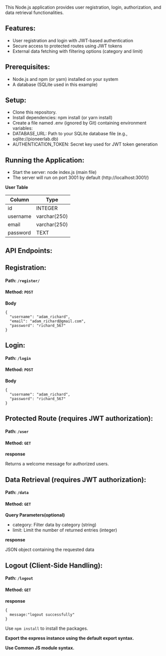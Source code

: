 
This Node.js application provides user registration, login, authorization, and data retrieval functionalities.

## Features:

- User registration and login with JWT-based authentication
- Secure access to protected routes using JWT tokens
- External data fetching with filtering options (category and limit)

## Prerequisites:

- Node.js and npm (or yarn) installed on your system
- A database (SQLite used in this example)

## Setup:

- Clone this repository.
- Install dependencies: npm install (or yarn install)
- Create a file named .env (ignored by Git) containing environment variables:
- DATABASE_URL: Path to your SQLite database file (e.g., sqlite://pioneerlab.db)
- AUTHENTICATION_TOKEN: Secret key used for JWT token generation

## Running the Application:

- Start the server: node index.js (main file)
- The server will run on port 3001 by default (http://localhost:3001/)

**User Table**

| Column   | Type         |
| -------- | ------------ |
| id       | INTEGER      |
| username | varchar(250) |
| email    | varchar(250) |
| password | TEXT         |

## API Endpoints:

<Section id="section1" >

# Registration:

#### Path: `/register/`

#### Method: `POST`

**Body**

```
{
  "username": "adam_richard",
  "email": "adam_richard@gmail.com",
  "password": "richard_567"
}
```

</Section>

<Section id="section2" >

# Login:

#### Path: `/login`

#### Method: `POST`

**Body**

```
{
  "username": "adam_richard",
  "password": "richard_567"
}
```

</Section>

<Section id="section3" >

# Protected Route (requires JWT authorization):

#### Path: `/user`

#### Method: `GET`

**response**

Returns a welcome message for authorized users.

</Section>

<Section id="section4" >

# Data Retrieval (requires JWT authorization):

#### Path: `/data`

#### Method: `GET`

**Query Parameters(optional)**

- category: Filter data by category (string)
- limit: Limit the number of returned entries (integer)

**response**

JSON object containing the requested data

</Section>

<Section id="section5" >

## Logout (Client-Side Handling):

#### Path: `/logout`

#### Method: `GET`

**response**

```
{
  message:"logout successfully"
}
```

</Section>

Use `npm install` to install the packages.

**Export the express instance using the default export syntax.**

**Use Common JS module syntax.**
